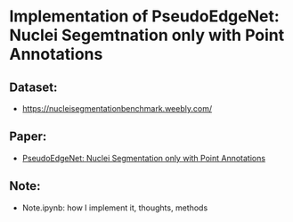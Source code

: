 # Implementation of PseudoEdgeNet: Nuclei Segemtnation only with Point Annotations

## Dataset:

* https://nucleisegmentationbenchmark.weebly.com/

## Paper:

* [PseudoEdgeNet: Nuclei Segmentation only with Point Annotations](https://arxiv.org/abs/1906.02924)

## Note:

* Note.ipynb: how I implement it, thoughts, methods